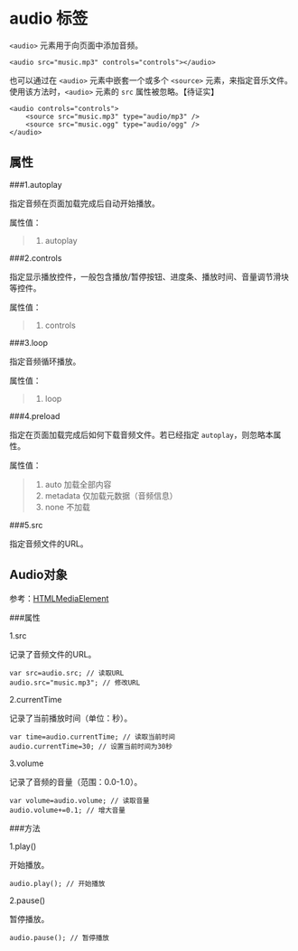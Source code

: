 audio 标签
=======

`<audio>` 元素用于向页面中添加音频。

	<audio src="music.mp3" controls="controls"></audio>
	
也可以通过在 `<audio>` 元素中嵌套一个或多个 `<source>` 元素，来指定音乐文件。使用该方法时，`<audio>` 元素的 `src` 属性被忽略。【待证实】

	<audio controls="controls">
		<source src="music.mp3" type="audio/mp3" />
		<source src="music.ogg" type="audio/ogg" />
	</audio>

属性
----

###1.autoplay

指定音频在页面加载完成后自动开始播放。

属性值：
>1. autoplay

###2.controls

指定显示播放控件，一般包含播放/暂停按钮、进度条、播放时间、音量调节滑块等控件。

属性值：
>1. controls

###3.loop

指定音频循环播放。

属性值：
>1. loop

###4.preload

指定在页面加载完成后如何下载音频文件。若已经指定 `autoplay`，则忽略本属性。

属性值：
>1. auto 加载全部内容
>2. metadata 仅加载元数据（音频信息）
>3. none 不加载

###5.src

指定音频文件的URL。

Audio对象
----------

参考：[HTMLMediaElement](https://developer.mozilla.org/zh-CN/docs/DOM/HTMLMediaElement "HTMLMediaElement")

###属性

1.src

记录了音频文件的URL。

	var src=audio.src; // 读取URL
	audio.src="music.mp3"; // 修改URL

2.currentTime

记录了当前播放时间（单位：秒）。

	var time=audio.currentTime; // 读取当前时间
	audio.currentTime=30; // 设置当前时间为30秒

3.volume

记录了音频的音量（范围：0.0-1.0）。

	var volume=audio.volume; // 读取音量
	audio.volume+=0.1; // 增大音量
	


###方法

1.play()

开始播放。

	audio.play(); // 开始播放

2.pause()

暂停播放。

	audio.pause(); // 暂停播放
